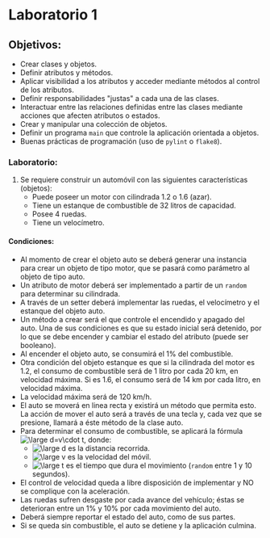 # Laboratorio 1

## Objetivos:
* Crear clases y objetos.
* Definir atributos y métodos.
* Aplicar visibilidad a los atributos y acceder mediante métodos al control de los atributos.
* Definir responsabilidades "justas" a cada una de las clases.
* Interactuar entre las relaciones definidas entre las clases mediante acciones que afecten atributos o estados.
* Crear y manipular una colección de objetos.
* Definir un programa `main` que controle la aplicación orientada a objetos.
* Buenas prácticas de programación (uso de `pylint` o `flake8`).

### Laboratorio:

1. Se requiere construir un automóvil con las siguientes características (objetos):
    * Puede poseer un motor con cilindrada 1.2 o 1.6 (azar).
    * Tiene un estanque de combustible de 32 litros de capacidad.
    * Posee 4 ruedas.
    * Tiene un velocímetro.

#### Condiciones:
* Al momento de crear el objeto auto se deberá generar una instancia para crear un objeto de tipo motor, que se pasará como parámetro al objeto de tipo auto.
* Un atributo de motor deberá ser implementado a partir de un `random` para determinar su cilindrada.
* A través de un setter deberá implementar las ruedas, el velocímetro y el estanque del objeto auto.
* Un método a crear será el que controle el encendido y apagado del auto. Una de sus condiciones es que su estado inicial será detenido, por lo que se debe encender y cambiar el estado del atributo (puede ser booleano).
* Al encender el objeto auto, se consumirá el 1% del combustible.
* Otra condición del objeto estanque es que si la cilindrada del motor es 1.2, el consumo de combustible será de 1 litro por cada 20 km, en velocidad máxima. Si es 1.6, el consumo será de 14 km por cada litro, en velocidad máxima.
* La velocidad máxima será de 120 km/h.
* El auto se moverá en linea recta y existirá un método que permita esto. La acción de mover el auto será a través de una tecla y, cada vez que se presione, llamará a éste método de la clase auto.
* Para determinar el consumo de combustible, se aplicará la fórmula <img src="https://latex.codecogs.com/svg.latex?\large&space;d=v\cdot&space;t" title="\large d=v\cdot t" />, donde:
    * <img src="https://latex.codecogs.com/svg.latex?\large&space;d" title="\large d" /> es la distancia recorrida.
    * <img src="https://latex.codecogs.com/svg.latex?\large&space;v" title="\large v" /> es la velocidad del móvil.
    * <img src="https://latex.codecogs.com/svg.latex?\large&space;t" title="\large t" /> es el tiempo que dura el movimiento (`random` entre 1 y 10 segundos).
* El control de velocidad queda a libre disposición de implementar y NO se complique con la aceleración.
* Las ruedas sufren desgaste por cada avance del vehículo; éstas se deterioran entre un 1% y 10% por cada movimiento del auto.
* Deberá siempre reportar el estado del auto, como de sus partes.
* Si se queda sin combustible, el auto se detiene y la aplicación culmina.